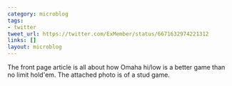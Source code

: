```yaml
---
category: microblog
tags:
- twitter
tweet_url: https://twitter.com/ExMember/status/6671632974221312
links: []
layout: microblog
---
```

The front page article is all about how Omaha hi/low is a better game than no limit hold'em. The attached photo is of a stud game.
